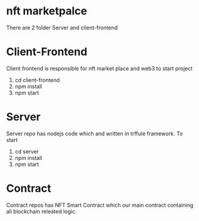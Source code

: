 # nft marketpalce


There are 2 folder Server and client-frontend


# Client-Frontend

Client frontend is responsible for nft market place and web3 to start project 

1. cd client-frontend
2. npm install
3. npm start

# Server 

Server repo has nodejs code which and written in trffule framework. To start
1. cd server
2. npm install
3. npm start

# Contract 

Contract repos has NFT Smart Contract which our main contract containing all blockchain releated logic.
